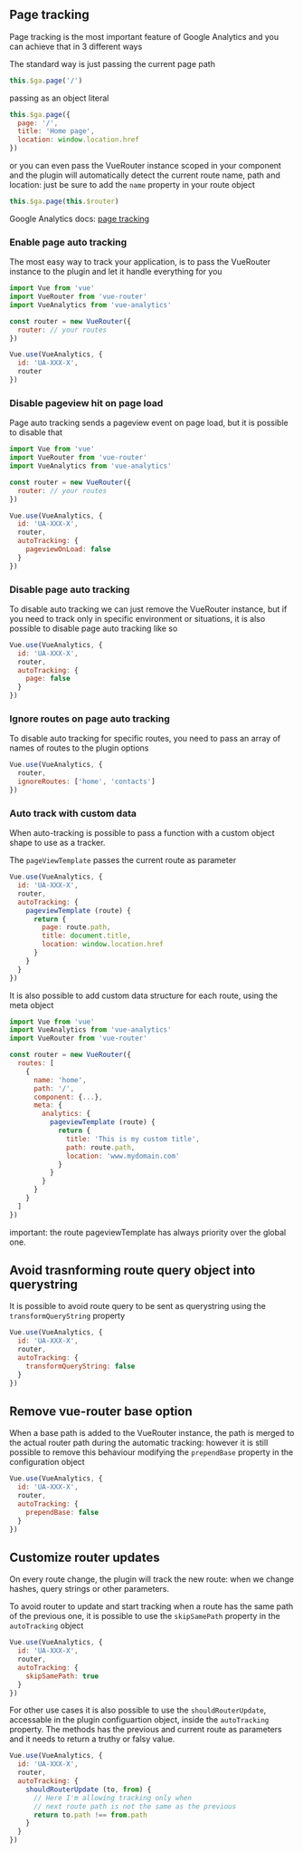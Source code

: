 ## Page tracking

Page tracking is the most important feature of Google Analytics and you can achieve that in 3 different ways

The standard way is just passing the current page path

```js
this.$ga.page('/')
```

passing as an object literal

```js
this.$ga.page({
  page: '/',
  title: 'Home page',
  location: window.location.href
})
```

or you can even pass the VueRouter instance scoped in your component and the plugin will automatically detect the current route name, path and location: just be sure to add the `name` property in your route object

```js
this.$ga.page(this.$router)
```

Google Analytics docs: [page tracking](https://developers.google.com/analytics/devguides/collection/analyticsjs/pages)

### Enable page auto tracking

The most easy way to track your application, is to pass the VueRouter instance to the plugin and let it handle everything for you

```js
import Vue from 'vue'
import VueRouter from 'vue-router'
import VueAnalytics from 'vue-analytics'

const router = new VueRouter({
  router: // your routes
})

Vue.use(VueAnalytics, {
  id: 'UA-XXX-X',
  router
})
```

### Disable pageview hit on page load

Page auto tracking sends a pageview event on page load, but it is possible to disable that

```js
import Vue from 'vue'
import VueRouter from 'vue-router'
import VueAnalytics from 'vue-analytics'

const router = new VueRouter({
  router: // your routes
})

Vue.use(VueAnalytics, {
  id: 'UA-XXX-X',
  router,
  autoTracking: {
    pageviewOnLoad: false
  }
})
```

### Disable page auto tracking

To disable auto tracking we can just remove the VueRouter instance, but if you need to track only in specific environment or situations, it is also possible to disable page auto tracking like so

```js
Vue.use(VueAnalytics, {
  id: 'UA-XXX-X',
  router,
  autoTracking: {
    page: false
  }
})
```

### Ignore routes on page auto tracking

To disable auto tracking for specific routes, you need to pass an array of names of routes to the plugin options

```js
Vue.use(VueAnalytics, {
  router,
  ignoreRoutes: ['home', 'contacts']
})
```

### Auto track with custom data

When auto-tracking is possible to pass a function with a custom object shape to use as a tracker.

The `pageViewTemplate` passes the current route as parameter

```js
Vue.use(VueAnalytics, {
  id: 'UA-XXX-X',
  router,
  autoTracking: {
    pageviewTemplate (route) {
      return {
        page: route.path,
        title: document.title,
        location: window.location.href
      }
    }
  }
})
```

It is also possible to add custom data structure for each route, using the meta object

```js
import Vue from 'vue'
import VueAnalytics from 'vue-analytics'
import VueRouter from 'vue-router'

const router = new VueRouter({
  routes: [
    {
      name: 'home',
      path: '/',
      component: {...},
      meta: {
        analytics: {
          pageviewTemplate (route) {
            return {
              title: 'This is my custom title',
              path: route.path,
              location: 'www.mydomain.com'
            }
          }
        }
      }
    }
  ]
}) 

```
important: the route pageviewTemplate has always priority over the global one.


## Avoid trasnforming route query object into querystring
It is possible to avoid route query to be sent as querystring using the `transformQueryString` property

```js
Vue.use(VueAnalytics, {
  id: 'UA-XXX-X',
  router,
  autoTracking: {
    transformQueryString: false
  }
})
```

## Remove vue-router base option
When a base path is added to the VueRouter instance, the path is merged to the actual router path during the automatic tracking: however it is still possible to remove this behaviour modifying the `prependBase` property in the configuration object

```js
Vue.use(VueAnalytics, {
  id: 'UA-XXX-X',
  router,
  autoTracking: {
    prependBase: false
  }
})
```

## Customize router updates
On every route change, the plugin will track the new route: when we change hashes, query strings or other parameters.

To avoid router to update and start tracking when a route has the same path of the previous one, it is possible to use the `skipSamePath` property in the `autoTracking` object

```js
Vue.use(VueAnalytics, {
  id: 'UA-XXX-X',
  router,
  autoTracking: {
    skipSamePath: true
  }
})
```

For other use cases it is also possible to use the `shouldRouterUpdate`, accessable in the plugin configuartion object, inside the `autoTracking` property.
The methods has the previous and current route as parameters and it needs to return a truthy or falsy value.

```js
Vue.use(VueAnalytics, {
  id: 'UA-XXX-X',
  router,
  autoTracking: {
    shouldRouterUpdate (to, from) {
      // Here I'm allowing tracking only when
      // next route path is not the same as the previous
      return to.path !== from.path
    }
  }
})
```
